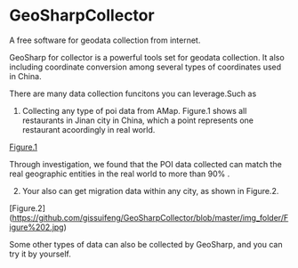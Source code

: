 # GeoSharpCollector
A free software for geodata collection from internet.


GeoSharp for collector is a powerful tools set for geodata collection. It also including coordinate conversion among several types of coordinates used in China. 

There are many data collection funcitons you can leverage.Such as

1. Collecting any type of poi data from AMap. Figure.1 shows all restaurants in Jinan city in China, which a point represents one restaurant acoordingly in real world.

[Figure.1](https://github.com/gissuifeng/GeoSharpCollector/blob/master/img_folder/Figure%201.png)

Through investigation, we found that the POI data collected can match the real geographic entities in the real world to more than 90% .

2. Your also can get migration data within any city, as shown in Figure.2.

[Figure.2] (https://github.com/gissuifeng/GeoSharpCollector/blob/master/img_folder/Figure%202.jpg)

Some other types of data can also be collected by GeoSharp, and you can try it by yourself.


